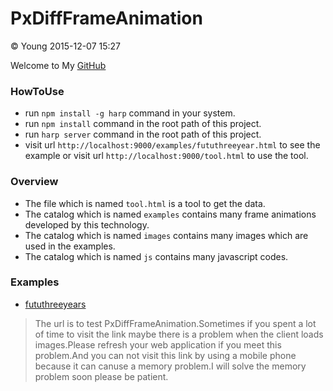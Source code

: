 # PxDiffFrameAnimation

&copy; Young 2015-12-07 15:27

Welcome to My [GitHub](https://github.com/newbieYoung)

### HowToUse

+ run `npm install -g harp` command in your system.
+ run `npm install` command in the root path of this project.
+ run `harp server` command in the root path of this project.
+ visit url `http://localhost:9000/examples/fututhreeyear.html` to see the example or visit url `http://localhost:9000/tool.html` to use the tool.

### Overview

+ The file which is named `tool.html` is a tool to get the data.
+ The catalog which is named `examples` contains many frame animations developed by this technology.
+ The catalog which is named `images` contains many images which are used in the examples.
+ The catalog which is named `js` contains many javascript codes.

### Examples

+ [fututhreeyears](http://newbieyoung.github.io/examples/fututhreeyear.html)

> The url is to test PxDiffFrameAnimation.Sometimes if you spent a lot of time to visit the link maybe there is a problem when the client loads images.Please refresh your web application if you meet this problem.And you can not visit this link by using a mobile phone because it can canuse a memory problem.I will solve the memory problem soon please be patient.

